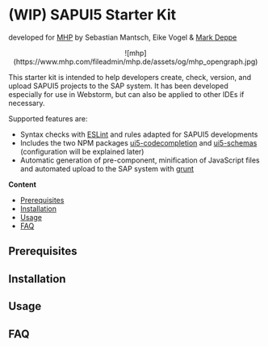 # (WIP) SAPUI5 Starter Kit

developed for [MHP](https://www.mhp.com) by Sebastian Mantsch, Eike Vogel & [Mark Deppe](http://www.mark-deppe.de/)

<center>![mhp](https://www.mhp.com/fileadmin/mhp.de/assets/og/mhp_opengraph.jpg)</center>

This starter kit is intended to help developers create, check, version, and upload SAPUI5 projects to the SAP system. It has been developed especially for use in Webstorm, but can also be applied to other IDEs if necessary.

Supported features are:
* Syntax checks with [ESLint](https://eslint.org/) and rules adapted for SAPUI5 developments
* Includes the two NPM packages [ui5-codecompletion](https://www.npmjs.com/package/ui5-codecompletion) and [ui5-schemas](https://www.npmjs.com/package/ui5-schemas) (configuration will be explained later)
* Automatic generation of pre-component, minification of JavaScript files and automated upload to the SAP system with [grunt](https://gruntjs.com/)

<b>Content</b>

* [Prerequisites](#Prerequisites)
* [Installation](#Installation)
* [Usage](#Usage)
* [FAQ](#FAQ)


## Prerequisites

## Installation

## Usage

## FAQ
